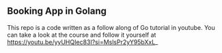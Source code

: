 ## Booking App in Golang

This repo is a code written as a follow along of Go tutorial in youtube. You can take a look at the course and follow it yourself at https://youtu.be/yyUHQIec83I?si=MslsPr2yY95bXxL_ 